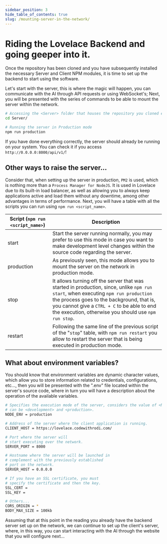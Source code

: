 ```yaml
---
sidebar_position: 3
hide_table_of_contents: true
slug: /mounting-server-in-the-network/
---
```


# Riding the Lovelace Backend and going geeper into it.
Once the repository has been cloned and you have subsequently installed the necessary Server and Client NPM modules, it is time to set up the backend to start using the software.

Let's start with the server, this is where the magic will happen, you can communicate with the AI ​​through API requests or using WebSocket's; Next, you will be presented with the series of commands to be able to mount the server within the network.

```bash
# Accessing the <Server> folder that houses the repository you cloned earlier
cd Server/

# Running the server in Production mode
npm run production
```

If you have done everything correctly, the server should already be running on your system. You can check it if you access `http://0.0.0.0:8000/api/v1/`!

## Other ways to raise the server...

Consider that, when setting up the server in production, `PM2` is used, which is nothing more than a `Process Manager for NodeJS`. It is used in Lovelace due to its built-in load balancer, as well as allowing you to always keep applications active and load them without any downtime, among other advantages in terms of performance. Next, you will have a table with all the scripts you can run using `npm run <script_name>`.

| Script (`npm run <script_name>`) | Description |
| ------ | ------ |
| start | Start the server running normally, you may prefer to use this mode in case you want to make development level changes within the source code regarding the server. |
| production | As previously seen, this mode allows you to mount the server on the network in production mode. |
| stop | It allows turning off the server that was started in production, since, unlike `npm run start`, when executing `npm run production` the process goes to the background, that is, you cannot give a `CTRL + C` to be able to end the execution, otherwise you should use `npm run stop`. |
| restart | Following the same line of the previous script of the "`stop`" table, with `npm run restart` you allow to restart the server that is being executed in production mode. |

## What about environment variables?
You should know that environment variables are dynamic character values, which allow you to store information related to credentials, configurations, etc..., then you will be presented with the ".env" file located within the server's source code, where in turn you will have a description about the operation of the available variables.

```bash
# Specifies the execution mode of the server, considers the value of <NODE_ENV>
# can be <development> and <production>.
NODE_ENV = production

# Address of the server where the client application is running.
CLIENT_HOST = https://lovelace.codewithrodi.com/

# Port where the server will 
# start executing over the network.
SERVER_PORT = 8000

# Hostname where the server will be launched in 
# complement with the previously established 
# port on the network.
SERVER_HOST = 0.0.0.0

# If you have an SSL certificate, you must 
# specify the certificate and then the key.
SSL_CERT = 
SSL_KEY = 

# Others...
CORS_ORIGIN = *
BODY_MAX_SIZE = 100kb
```

Assuming that at this point in the reading you already have the backend server set up on the network, we can continue to set up the client's server, where, in this way, you can start interacting with the AI ​​through the website that you will configure next...